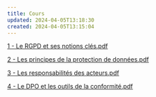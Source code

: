 ```yaml
---
title: Cours
updated: 2024-04-05T13:18:30
created: 2024-04-05T13:15:04
---
```


[1 - Le RGPD et ses notions clés.pdf](https://groupesb-my.sharepoint.com/:b:/g/personal/arthur_trouillon_saint-benigne_fr/EVid44e24blJjZtZCqfhxxQBvgHBLRhUzI-Xhqc9mJcHUw)

[2 - Les principes de la protection de données.pdf](https://groupesb-my.sharepoint.com/:b:/g/personal/arthur_trouillon_saint-benigne_fr/EV_bOBlS7YJFr6i6Rq2zRCQBAKbSPoiiV9iOPu2wUXwxkg)

[3 - Les responsabilités des acteurs.pdf](https://groupesb-my.sharepoint.com/:b:/g/personal/arthur_trouillon_saint-benigne_fr/EZUNPqFaVQtLjAj_mArufnoBY5-PVa440xJzMIB3xqaH-Q)

[4 - Le DPO et les outils de la conformité.pdf](https://groupesb-my.sharepoint.com/:b:/g/personal/arthur_trouillon_saint-benigne_fr/EZ6f4Xf1nRtCgP12eez-V_cBD2upQz7tQ7cBTDogLGUTVQ)
